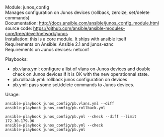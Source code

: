 Module: junos_config  
Manages configuration on Junos devices (rollback, zeroize, set/delete commands)   
Documentation: http://docs.ansible.com/ansible/junos_config_module.html  
source code: https://github.com/ansible/ansible-modules-core/tree/devel/network/junos   
Installation: this is a core module. It ships with ansible itself     
Requirements on Ansible: Ansible 2.1 and junos-eznc    
Requirements on  Junos devices: netconf  

Playbooks:  
- pb.vlans.yml: configure a list of vlans on Junos devices and double check on Junos devices if it is OK with the new operationnal state.   
- pb.rollback.yml: rollback junos configuration on devices    
- pb.yml: pass some set/delete commands to Junos devices.   

Usage:  
```
ansible-playbook junos_config/pb.vlans.yml --diff
ansible-playbook junos_config/pb.rollback.yml

ansible-playbook junos_config/pb.yml --check --diff --limit 172.30.179.96
ansible-playbook junos_config/pb.yml --check 
ansible-playbook junos_config/pb.yml

```

